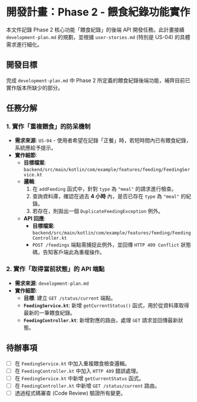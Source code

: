# 開發計畫：Phase 2 - 餵食紀錄功能實作

本文件記錄 Phase 2 核心功能「餵食紀錄」的後端 API 開發任務。此計畫接續 `development-plan.md` 的規劃，並根據 `user-stories.md` (特別是 US-04) 的具體需求進行細化。

## 開發目標

完成 `development-plan.md` 中 Phase 2 所定義的餵食紀錄後端功能，補齊目前已實作版本所缺少的部分。

## 任務分解

### 1. 實作「重複餵食」的防呆機制

*   **需求來源**: `US-04` - 使用者希望在記錄「正餐」時，若短時間內已有餵食紀錄，系統應給予提示。
*   **實作細節**:
    *   **目標檔案**: `backend/src/main/kotlin/com/example/features/feeding/FeedingService.kt`
    *   **邏輯**:
        1.  在 `addFeeding` 函式中，針對 `type` 為 `"meal"` 的請求進行檢查。
        2.  查詢資料庫，確認在過去 **4 小時** 內，是否已存在 `type` 為 `"meal"` 的紀錄。
        3.  若存在，則拋出一個 `DuplicateFeedingException` 例外。
    *   **API 回應**:
        *   **目標檔案**: `backend/src/main/kotlin/com/example/features/feeding/FeedingController.kt`
        *   `POST /feedings` 端點需捕捉此例外，並回傳 `HTTP 409 Conflict` 狀態碼，告知客戶端此為重複操作。

### 2. 實作「取得當前狀態」的 API 端點

*   **需求來源**: `development-plan.md`
*   **實作細節**:
    *   **目標**: 建立 `GET /status/current` 端點。
    *   **`FeedingService.kt`**: 新增 `getCurrentStatus()` 函式，用於從資料庫取得最新的一筆餵食紀錄。
    *   **`FeedingController.kt`**: 新增對應的路由，處理 `GET` 請求並回傳最新狀態。

## 待辦事項

- [ ] 在 `FeedingService.kt` 中加入重複餵食檢查邏輯。
- [ ] 在 `FeedingController.kt` 中加入 `HTTP 409` 錯誤處理。
- [ ] 在 `FeedingService.kt` 中新增 `getCurrentStatus` 函式。
- [ ] 在 `FeedingController.kt` 中新增 `GET /status/current` 路由。
- [ ] 透過程式碼審查 (Code Review) 驗證所有變更。
